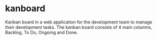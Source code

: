 # kanboard
Kanban board in a web application for the development team to manage their development tasks. The kanban board consists of 4 main columns, Backlog, To Do, Ongoing and Done.
